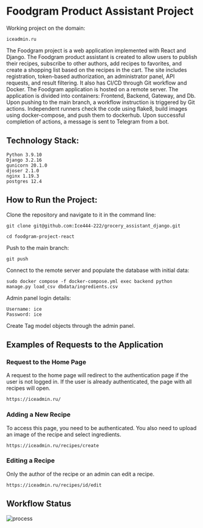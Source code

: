 # Foodgram Product Assistant Project

Working project on the domain:
```
iceadmin.ru
```

The Foodgram project is a web application implemented with React and Django. 
The Foodgram product assistant is created to allow users to publish their recipes,
subscribe to other authors, add recipes to favorites, and create a shopping
list based on the recipes in the cart. The site includes registration,
token-based authorization, an administrator panel, API requests,
and result filtering. It also has CI/CD through Git workflow and Docker.
The Foodgram application is hosted on a remote server. The application is
divided into containers: Frontend, Backend, Gateway, and Db. Upon pushing
to the main branch, a workflow instruction is triggered by Git actions.
Independent runners check the code using flake8, build images using
docker-compose, and push them to dockerhub. Upon successful completion of
actions, a message is sent to Telegram from a bot.

## Technology Stack:

```
Python 3.9.10
Django 3.2.16
gunicorn 20.1.0
djoser 2.1.0
nginx 1.19.3
postgres 12.4
```

## How to Run the Project: 

Clone the repository and navigate to it in the command line: 

```
git clone git@github.com:Ice444-222/grocery_assistant_django.git 
```

``` 
cd foodgram-project-react
```

Push to the main branch:

``` 
git push
```

Connect to the remote server and populate the database with initial data:

``` 
sudo docker compose -f docker-compose.yml exec backend python manage.py load_csv dbdata/ingredients.csv
```
Admin panel login details:
```
Username: ice
Password: ice
```
Create Tag model objects through the admin panel.


## Examples of Requests to the Application

### Request to the Home Page

A request to the home page will redirect to the authentication page if
the user is not logged in. If the user is already authenticated,
the page with all recipes will open.

```
https://iceadmin.ru/
```

### Adding a New Recipe

To access this page, you need to be authenticated.
You also need to upload an image of the recipe and select ingredients.

```
https://iceadmin.ru/recipes/create
```

### Editing a Recipe

Only the author of the recipe or an admin can edit a recipe.

```
https://iceadmin.ru/recipes/id/edit
```



## Workflow Status
![process](https://github.com/ice444-222/kittygram_final/actions/workflows/main.yml/badge.svg?event=push)
